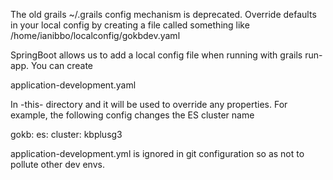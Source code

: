 
The old grails ~/.grails config mechanism is deprecated. Override defaults in your local config by
creating a file called something like /home/ianibbo/localconfig/gokbdev.yaml


SpringBoot allows us to add a local config file when running with grails run-app. You can create

application-development.yaml

In -this- directory and it will be used to override any properties. For example, the following config changes the ES cluster name



gokb:
  es:
    cluster: kbplusg3


application-development.yml is ignored in git configuration so as not to pollute other dev envs.
